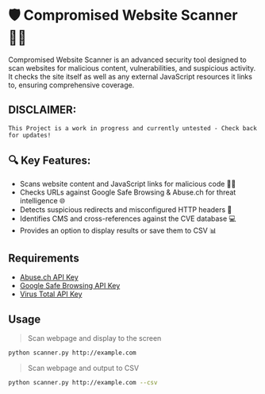 # 🛡️ Compromised Website Scanner 🕵️‍♂️
Compromised Website Scanner is an advanced security tool designed to scan websites for malicious content, vulnerabilities, and suspicious activity. It checks the site itself as well as any external JavaScript resources it links to, ensuring comprehensive coverage.

## DISCLAIMER:

`This Project is a work in progress and currently untested - Check back for updates!`

## 🔍 Key Features:

* Scans website content and JavaScript links for malicious code 🧑‍💻
* Checks URLs against Google Safe Browsing & Abuse.ch for threat intelligence 🌐
* Detects suspicious redirects and misconfigured HTTP headers 🔄
* Identifies CMS and cross-references against the CVE database 💻
* Provides an option to display results or save them to CSV 📊

## Requirements

* [Abuse.ch API Key](https://urlhaus-api.abuse.ch/)
* [Google Safe Browsing API Key](https://developers.google.com/safe-browsing/v4)
* [Virus Total API Key](https://docs.virustotal.com/reference/overview)

## Usage

> Scan webpage and display to the screen

```bash
python scanner.py http://example.com
```

> Scan webpage and output to CSV

```bash
python scanner.py http://example.com --csv
```
